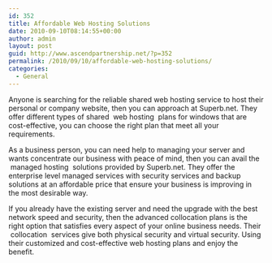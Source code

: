 ```yaml
---
id: 352
title: Affordable Web Hosting Solutions
date: 2010-09-10T08:14:55+00:00
author: admin
layout: post
guid: http://www.ascendpartnership.net/?p=352
permalink: /2010/09/10/affordable-web-hosting-solutions/
categories:
  - General
---
```

Anyone is searching for the reliable shared web hosting service to host their personal or company website, then you can approach at Superb.net. They offer different types of shared &nbsp;web hosting&nbsp; plans for windows that are cost-effective, you can choose the right plan that meet all your requirements.

As a business person, you can need help to managing your server and wants concentrate our business with peace of mind, then you can avail the &nbsp;managed hosting&nbsp; solutions provided by Superb.net. They offer the enterprise level managed services with security services and backup solutions at an affordable price that ensure your business is improving in the most desirable way.

If you already have the existing server and need the upgrade with the best network speed and security, then the advanced collocation plans is the right option that satisfies every aspect of your online business needs. Their &nbsp;collocation&nbsp; services give both physical security and virtual security. Using their customized and cost-effective web hosting plans and enjoy the benefit.
